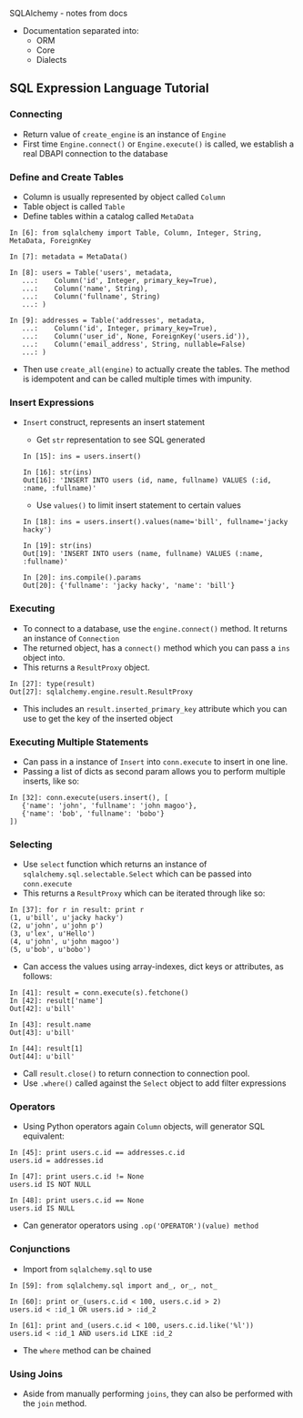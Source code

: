 SQLAlchemy - notes from docs

* Documentation separated into:
    * ORM
    * Core
    * Dialects
    
## SQL Expression Language Tutorial

### Connecting    

* Return value of ```create_engine``` is an instance of ```Engine```
* First time ```Engine.connect()``` or ```Engine.execute()``` is called, we establish a real DBAPI connection to the database
    
### Define and Create Tables

* Column is usually represented by object called ```Column```
* Table object is called ```Table```
* Define tables within a catalog called ```MetaData```
```
In [6]: from sqlalchemy import Table, Column, Integer, String, MetaData, ForeignKey

In [7]: metadata = MetaData()

In [8]: users = Table('users', metadata,
   ...:    Column('id', Integer, primary_key=True),
   ...:    Column('name', String),
   ...:    Column('fullname', String)
   ...: )

In [9]: addresses = Table('addresses', metadata,
   ...:    Column('id', Integer, primary_key=True),
   ...:    Column('user_id', None, ForeignKey('users.id')),
   ...:    Column('email_address', String, nullable=False)
   ...: )

```
* Then use ```create_all(engine)``` to actually create the tables. The method is idempotent and can be called multiple times with impunity.

### Insert Expressions

* ```Insert``` construct, represents an insert statement
    * Get ```str``` representation to see SQL generated
    
    ```
    In [15]: ins = users.insert()

    In [16]: str(ins)
    Out[16]: 'INSERT INTO users (id, name, fullname) VALUES (:id, :name, :fullname)'
    ```
    * Use ```values()``` to limit insert statement to certain values
    ```
    In [18]: ins = users.insert().values(name='bill', fullname='jacky hacky')

    In [19]: str(ins)
    Out[19]: 'INSERT INTO users (name, fullname) VALUES (:name, :fullname)'

    In [20]: ins.compile().params
    Out[20]: {'fullname': 'jacky hacky', 'name': 'bill'}
    ```
    
### Executing

* To connect to a database, use the ```engine.connect()``` method. It returns an instance of ```Connection```
* The returned object, has a ```connect()``` method which you can pass a ```ins``` object into.
* This returns a ```ResultProxy``` object.
```
In [27]: type(result)
Out[27]: sqlalchemy.engine.result.ResultProxy
```
* This includes an ```result.inserted_primary_key``` attribute which you can use to get the key of the inserted object

### Executing Multiple Statements

* Can pass in a instance of ```Insert``` into ```conn.execute``` to insert in one line.
* Passing a list of dicts as second param allows you to perform multiple inserts, like so:
```
In [32]: conn.execute(users.insert(), [
   {'name': 'john', 'fullname': 'john magoo'},
   {'name': 'bob', 'fullname': 'bobo'}
])
```

### Selecting

* Use ```select``` function which returns an instance of ```sqlalchemy.sql.selectable.Select``` which can be passed into ```conn.execute```
* This returns a ```ResultProxy``` which can be iterated through like so:
```
In [37]: for r in result: print r
(1, u'bill', u'jacky hacky')
(2, u'john', u'john p')
(3, u'lex', u'Hello')
(4, u'john', u'john magoo')
(5, u'bob', u'bobo')
```
* Can access the values using array-indexes, dict keys or attributes, as follows:
```
In [41]: result = conn.execute(s).fetchone()
In [42]: result['name']
Out[42]: u'bill'

In [43]: result.name
Out[43]: u'bill'

In [44]: result[1]
Out[44]: u'bill'
```
* Call ```result.close()``` to return connection to connection pool.
* Use ```.where()``` called against the ```Select``` object to add filter expressions

### Operators

* Using Python operators again ```Column``` objects, will generator SQL equivalent:
```
In [45]: print users.c.id == addresses.c.id
users.id = addresses.id

In [47]: print users.c.id != None
users.id IS NOT NULL

In [48]: print users.c.id == None
users.id IS NULL
```
* Can generator operators using ```.op('OPERATOR')(value) method```

### Conjunctions

* Import from ```sqlalchemy.sql``` to use
```
In [59]: from sqlalchemy.sql import and_, or_, not_

In [60]: print or_(users.c.id < 100, users.c.id > 2)
users.id < :id_1 OR users.id > :id_2

In [61]: print and_(users.c.id < 100, users.c.id.like('%l'))
users.id < :id_1 AND users.id LIKE :id_2
```
* The ```where``` method can be chained

### Using Joins

* Aside from manually performing ```joins```, they can also be performed with the ```join``` method. 
